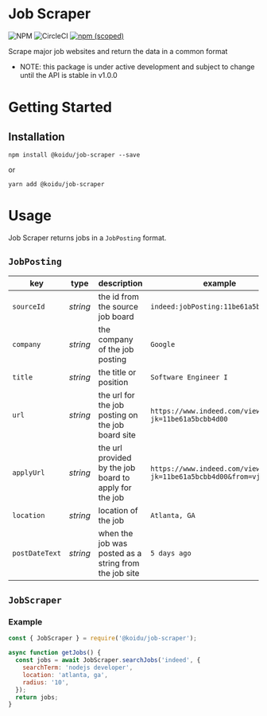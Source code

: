 # Job Scraper

![NPM](https://img.shields.io/npm/l/@koidu/job-scraper)
![CircleCI](https://img.shields.io/circleci/build/github/koidu-inc/job-scraper/master)
[![npm (scoped)](https://img.shields.io/npm/v/@koidu/job-scraper)](https://www.npmjs.com/package/@koidu/job-scraper)

Scrape major job websites and return the data in a common format

- NOTE: this package is under active development and subject to change until the API is stable in v1.0.0

# Getting Started

## Installation

```
npm install @koidu/job-scraper --save
```

or

```
yarn add @koidu/job-scraper
```

# Usage

Job Scraper returns jobs in a `JobPosting` format.

## `JobPosting`

| key            | type     | description                                            | example                                                      |
| -------------- | -------- | ------------------------------------------------------ | ------------------------------------------------------------ |
| `sourceId`     | _string_ | the id from the source job board                       | `indeed:jobPosting:11be61a5bcbb4d00`                         |
| `company`      | _string_ | the company of the job posting                         | `Google`                                                     |
| `title`        | _string_ | the title or position                                  | `Software Engineer I`                                        |
| `url`          | _string_ | the url for the job posting on the job board site      | `https://www.indeed.com/viewjob?jk=11be61a5bcbb4d00`         |
| `applyUrl`     | _string_ | the url provided by the job board to apply for the job | `https://www.indeed.com/viewjob?jk=11be61a5bcbb4d00&from=vj` |
| `location`     | _string_ | location of the job                                    | `Atlanta, GA`                                                |
| `postDateText` | _string_ | when the job was posted as a string from the job site  | `5 days ago`                                                 |

## `JobScraper`

### Example

```javascript
const { JobScraper } = require('@koidu/job-scraper');

async function getJobs() {
  const jobs = await JobScraper.searchJobs('indeed', {
    searchTerm: 'nodejs developer',
    location: 'atlanta, ga',
    radius: '10',
  });
  return jobs;
}
```
